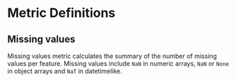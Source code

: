# Metric Definitions

## Missing values
Missing values metric calculates the summary of the number of missing values per feature. Missing values include `NaN` in numeric arrays, `NaN` or `None` in object arrays and  `NaT` in datetimelike.

